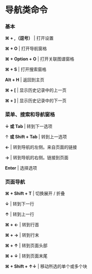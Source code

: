 # 导航类命令

### 基本&#x20;

**⌘ + ,（逗号）** | 打开设置&#x20;

**⌘ + O** | 打开导航窗格&#x20;

**⌘ + Option + O** | 打开关联图谱窗格&#x20;

**⌘ + S** | 打开搜索窗格&#x20;

**Alt + H** | 返回到主页&#x20;

**⌘ + \[** | 显示历史记录中的上一页&#x20;

**⌘ + ]** | 显示历史记录中的下一页&#x20;

### 菜单、搜索和导航窗格&#x20;

**↓ 或 Tab** | 转到下一选项&#x20;

↑ **或 Shift + Tab** | 转到上一选项

**←** | 转到导航的左侧。来自页面的链接&#x20;

**→** | 转到导航的右侧。链接到页面&#x20;

**Enter** | 选择选项&#x20;

### 页面导航&#x20;

**⌘ + Shift + T** | 切换展开 / 折叠&#x20;

**↓** | 转到下一行&#x20;

**↑** | 转到上一行&#x20;

**⌘ + ←** | 转到行首&#x20;

**⌘ + →** | 转到行末&#x20;

**⌘ + ↑** | 转到页面头部&#x20;

**⌘ + ↓** | 转到页面末尾&#x20;

**⌘ + Shift + ↑↓** | 移动所选的单个或多个块
